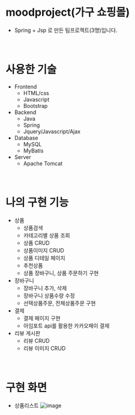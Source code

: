 # moodproject(가구 쇼핑몰)
- Spring + Jsp 로 만든 팀프로젝트(3명)입니다.  
<br/><br/>
# 사용한 기술
- Frontend
  - HTML/css
  - Javascript
  - Bootstrap
- Backend
  - Java
  - Spring
  - Jquery/Javascript/Ajax
- Database
  - MySQL
  - MyBatis
- Server
  - Apache Tomcat
<br/><br/><br/>
# 나의 구현 기능
- 상품
  - 상품검색
  - 카테고리별 상품 조회
  - 상품 CRUD
  - 상품이미지 CRUD
  - 상품 디테일 페이지
  - 추천상품
  - 상품 장바구니, 상품 주문하기 구현
- 장바구니
  - 장바구니 추가, 삭제
  - 장바구니 상품수량 수정
  - 선택상품주문, 전체상품주문 구현
- 결제
    - 결제 페이지 구현
    - 아임포트 api를 활용한 카카오페이 결제
- 리뷰 게시판
  - 리뷰 CRUD
  - 리뷰 이미지 CRUD
 <br/><br/><br/> 
# 구현 화면
- 상품리스트
![image](https://user-images.githubusercontent.com/128371999/234237091-8d188293-d670-4369-9115-9ece58ae8951.png)

